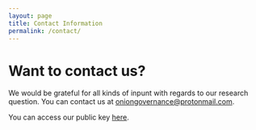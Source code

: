 ```yaml
---
layout: page
title: Contact Information
permalink: /contact/
---
```

# Want to contact us?
We would be grateful for all kinds of inpunt with regards to our research question. You can contact us at [oniongovernance@protonmail.com](mailto:oniongovernance@protonmail.com).

You can access our public key [here]({{site.url}}/pk/oniongovernance.asc).